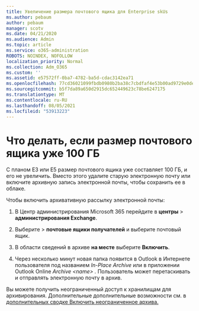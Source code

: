 ```yaml
---
title: Увеличение размера почтового ящика для Enterprise skUs
ms.author: pebaum
author: pebaum
manager: scotv
ms.date: 04/21/2020
ms.audience: Admin
ms.topic: article
ms.service: o365-administration
ROBOTS: NOINDEX, NOFOLLOW
localization_priority: Normal
ms.collection: Adm_O365
ms.custom: ''
ms.assetid: e57572ff-0ba7-4782-ba5d-cdac3142ea71
ms.openlocfilehash: 77cd36021099fbdb0980b2ba38c7cbdfaf4e53b00ad9729e0deb3396f88dd7e9
ms.sourcegitcommit: b5f7da89a650d2915dc652449623c78be6247175
ms.translationtype: MT
ms.contentlocale: ru-RU
ms.lasthandoff: 08/05/2021
ms.locfileid: "53913223"
---
```

# <a name="what-to-do-if-your-mailbox-size-is-already-100gb"></a>Что делать, если размер почтового ящика уже 100 ГБ

С планом E3 или E5 размер почтового ящика уже составляет 100 ГБ, и его не увеличить. Вместо этого удалите старую электронную почту или включите архивную запись электронной почты, чтобы сохранить ее в облаке. 
  
Чтобы включить архивативную рассылку электронной почты:
  
1. В Центр администрирования Microsoft 365 перейдите в **центры** \> **администрирования Exchange**. 
    
2. Выберите  \> **почтовые ящики получателей** и выберите почтовый ящик. 
    
3. В области сведений в архиве **на месте** выберите **Включить**. 
    
4. Через несколько минут новая папка появится в Outlook в Интернете пользователя под названием *In-Place Archive* или в приложении Outlook Online *Archive \<name\> .* Пользователь может перетаскивать и отправлять электронную почту в архив. 
    
Вы можете получить неограниченный доступ к хранилищам для архивирования. Дополнительные дополнительные возможности см. в [дополнительных сводке Включить неограниченное архива.](https://docs.microsoft.com/microsoft-365/compliance/enable-unlimited-archiving)
  

